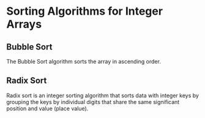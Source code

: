 # Sorting Algorithms for Integer Arrays

## Bubble Sort

The Bubble Sort algorithm sorts the array in ascending order.

## Radix Sort

Radix sort is an integer sorting algorithm that sorts data with integer keys by grouping the keys by individual digits that share the same significant position and value (place value).
